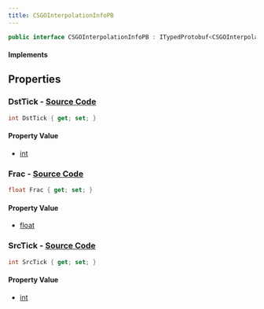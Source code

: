 ```yaml
---
title: CSGOInterpolationInfoPB
---
```


```csharp
public interface CSGOInterpolationInfoPB : ITypedProtobuf<CSGOInterpolationInfoPB>, INativeHandle
```

#### Implements

## Properties

### **DstTick** - [Source Code](https://github.com/swiftly-solution/swiftlys2/blob/main/managed/src/SwiftlyS2.Generated/Protobufs/Interfaces/CSGOInterpolationInfoPB.cs#L16)

```csharp
int DstTick { get; set; }
```

#### Property Value

- [int](https://learn.microsoft.com/dotnet/api/system.int32)

### **Frac** - [Source Code](https://github.com/swiftly-solution/swiftlys2/blob/main/managed/src/SwiftlyS2.Generated/Protobufs/Interfaces/CSGOInterpolationInfoPB.cs#L19)

```csharp
float Frac { get; set; }
```

#### Property Value

- [float](https://learn.microsoft.com/dotnet/api/system.single)

### **SrcTick** - [Source Code](https://github.com/swiftly-solution/swiftlys2/blob/main/managed/src/SwiftlyS2.Generated/Protobufs/Interfaces/CSGOInterpolationInfoPB.cs#L13)

```csharp
int SrcTick { get; set; }
```

#### Property Value

- [int](https://learn.microsoft.com/dotnet/api/system.int32)

